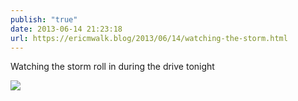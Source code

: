 ```yaml
---
publish: "true"
date: 2013-06-14 21:23:18
url: https://ericmwalk.blog/2013/06/14/watching-the-storm.html
---
```


Watching the storm roll in during the drive tonight

![](https://ericmwalk.blog/uploads/2022/7ae649b5b8.jpg)